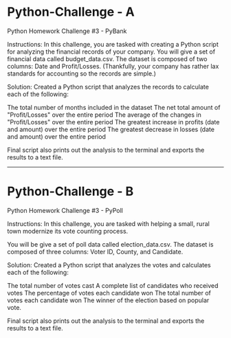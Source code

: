 # Python-Challenge - A
Python Homework Challenge #3 - PyBank

Instructions: In this challenge, you are tasked with creating a Python script for analyzing the financial records of your company. You will give a set of financial data called budget_data.csv. The dataset is composed of two columns: Date and Profit/Losses. (Thankfully, your company has rather lax standards for accounting so the records are simple.)

Solution: 
Created a Python script that analyzes the records to calculate each of the following:
  
  The total number of months included in the dataset
  The net total amount of "Profit/Losses" over the entire period
  The average of the changes in "Profit/Losses" over the entire period
  The greatest increase in profits (date and amount) over the entire period
  The greatest decrease in losses (date and amount) over the entire period
  
Final script also prints out the analysis to the terminal and exports the results to a text file. 

----------------------------
# Python-Challenge - B
Python Homework Challenge #3 - PyPoll

Instructions: In this challenge, you are tasked with helping a small, rural town modernize its vote counting process.

You will be give a set of poll data called election_data.csv. The dataset is composed of three columns: Voter ID, County, and Candidate. 

Solution: 
Created a Python script that analyzes the votes and calculates each of the following:
  
  The total number of votes cast
  A complete list of candidates who received votes
  The percentage of votes each candidate won
  The total number of votes each candidate won
  The winner of the election based on popular vote.

Final script also prints out the analysis to the terminal and exports the results to a text file. 
